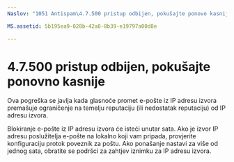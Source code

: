 ```yaml
---
Naslov: "1051 Antispam\4.7.500 pristup odbijen, pokušajte ponovo kasnije" ms.author: chrisda Autor: chrisda manager: serdars ms.date: 28/9/2018 ms.audience: ms.topic o ITPro: članka ROBOTS: NOINDEX, NOFOLLOW localization_priority: prioritet

MS.assetid: 5b195ea9-028b-42a8-8b39-e19797a00d8e

---
```




# <a name="47500-access-denied-please-try-again-later"></a>4.7.500 pristup odbijen, pokušajte ponovno kasnije

Ova pogreška se javlja kada glasnoće promet e-pošte iz IP adresu izvora premašuje ograničenje na temelju reputaciju (ili nedostatak reputaciju) od IP adresu izvora.
  
Blokiranje e-pošte iz IP adresu izvora će isteći unutar sata. Ako je izvor IP adresu poslužitelja e-pošte na lokalno koji vam pripada, provjerite konfiguraciju protok poveznik za poštu. Ako ponašanje nastavi za više od jednog sata, obratite se podršci za zahtjev iznimku za IP adresu izvora.
  

